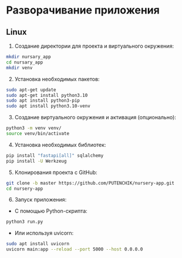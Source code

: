 # Разворачивание приложения
## Linux

1. Создание директории для проекта и виртуального окружения:
```bash
mkdir nursary_app
cd nursary_app
mkdir venv
```

2. Установка необходимых пакетов:
```bash
sudo apt-get update
sudo apt-get install python3.10
sudo apt install python3-pip
sudo apt install python3.10-venv
```

3. Создание виртуального окружения и активация (опционально):
```bash
python3 -m venv venv/
source venv/bin/activate
```

4. Установка необходимых библиотек:
```bash
pip install "fastapi[all]" sqlalchemy
pip install -U Werkzeug
```

5. Клонирования проекта с GitHub:
```bash
git clone -b master https://github.com/PUTENCHIK/nursery-app.git
cd nursery-app
```

6. Запуск приложения:
* С помощью Python-скрипта:
```python
python3 run.py
```
* Или используя uvicorn:
```bash
sudo apt install uvicorn
uvicorn main:app --reload --port 5000 --host 0.0.0.0
```
